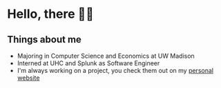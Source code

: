 # Hello, there 👋👋

## Things about me
 - Majoring in Computer Science and Economics at UW Madison
 - Interned at UHC and Splunk as Software Engineer
 - I'm always working on a project, you check them out on my [personal website](sarthyparty.github.io)



 
<!--
**sarthyparty/sarthyparty** is a ✨ _special_ ✨ repository because its `README.md` (this file) appears on your GitHub profile.

Here are some ideas to get you started:

- 🔭 I’m currently working on ...
- 🌱 I’m currently learning ...
- 👯 I’m looking to collaborate on ...
- 🤔 I’m looking for help with ...
- 💬 Ask me about ...
- 📫 How to reach me: ...
- 😄 Pronouns: ...
- ⚡ Fun fact: ...
-->
